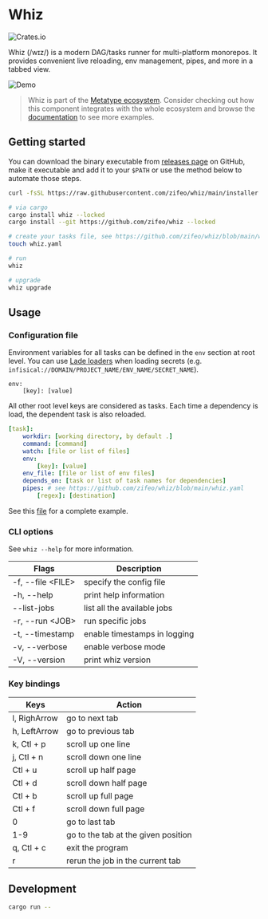 # Whiz

![Crates.io](https://img.shields.io/crates/v/whiz)

Whiz (/wɪz/) is a modern DAG/tasks runner for multi-platform monorepos. It
provides convenient live reloading, env management, pipes, and more in a tabbed
view.

![Demo](./demo.gif)

> Whiz is part of the
> [Metatype ecosystem](https://github.com/metatypedev/metatype). Consider
> checking out how this component integrates with the whole ecosystem and browse
> the
> [documentation](https://metatype.dev?utm_source=github&utm_medium=readme&utm_campaign=whiz)
> to see more examples.

## Getting started

You can download the binary executable from
[releases page](https://github.com/zifeo/whiz/releases/) on GitHub, make it
executable and add it to your `$PATH` or use the method below to automate those
steps.

```bash
curl -fsSL https://raw.githubusercontent.com/zifeo/whiz/main/installer.sh | bash

# via cargo
cargo install whiz --locked 
cargo install --git https://github.com/zifeo/whiz --locked

# create your tasks file, see https://github.com/zifeo/whiz/blob/main/whiz.yaml for an example
touch whiz.yaml

# run
whiz

# upgrade
whiz upgrade
```

## Usage

### Configuration file

Environment variables for all tasks can be defined in the `env` section at root
level. You can use [Lade loaders](https://github.com/zifeo/lade) when loading
secrets (e.g. `infisical://DOMAIN/PROJECT_NAME/ENV_NAME/SECRET_NAME`).

```
env:
    [key]: [value]
```

All other root level keys are considered as tasks. Each time a dependency is
load, the dependent task is also reloaded.

```yaml
[task]:
    workdir: [working directory, by default .]
    command: [command]
    watch: [file or list of files]
    env:
        [key]: [value]
    env_file: [file or list of env files]
    depends_on: [task or list of task names for dependencies]
    pipes: # see https://github.com/zifeo/whiz/blob/main/whiz.yaml
        [regex]: [destination]
```

See this [file](https://github.com/zifeo/whiz/blob/main/whiz.yaml) for a
complete example.

### CLI options

See `whiz --help` for more information.

| Flags               | Description                  |
| ------------------- | ---------------------------- |
| -f, --file \<FILE\> | specify the config file      |
| -h, --help          | print help information       |
| --list-jobs         | list all the available jobs  |
| -r, --run \<JOB\>   | run specific jobs            |
| -t, --timestamp     | enable timestamps in logging |
| -v, --verbose       | enable verbose mode          |
| -V, --version       | print whiz version           |

### Key bindings

| Keys         | Action                              |
| ------------ | ----------------------------------- |
| l, RighArrow | go to next tab                      |
| h, LeftArrow | go to previous tab                  |
| k, Ctl + p   | scroll up one line                  |
| j, Ctl + n   | scroll down one line                |
| Ctl + u      | scroll up half page                 |
| Ctl + d      | scroll down half page               |
| Ctl + b      | scroll up full page                 |
| Ctl + f      | scroll down full page               |
| 0            | go to last tab                      |
| 1-9          | go to the tab at the given position |
| q, Ctl + c   | exit the program                    |
| r            | rerun the job in the current tab    |

## Development

```bash
cargo run --
```
